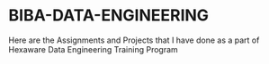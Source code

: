 # BIBA-DATA-ENGINEERING
Here are the Assignments and Projects that I have done as a part of Hexaware Data Engineering Training Program
